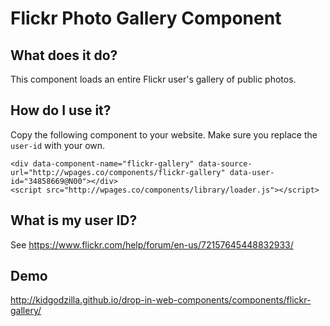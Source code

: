# Flickr Photo Gallery Component

## What does it do?

This component loads an entire Flickr user's gallery of public photos.

## How do I use it?

Copy the following component to your website. Make sure you replace the `user-id` with your own.

    <div data-component-name="flickr-gallery" data-source-url="http://wpages.co/components/flickr-gallery" data-user-id="34858669@N00"></div>
    <script src="http://wpages.co/components/library/loader.js"></script>

## What is my user ID?

See https://www.flickr.com/help/forum/en-us/72157645448832933/


## Demo

http://kidgodzilla.github.io/drop-in-web-components/components/flickr-gallery/